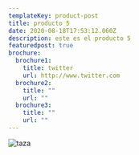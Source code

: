 ```yaml
---
templateKey: product-post
title: producto 5
date: 2020-08-18T17:53:12.060Z
description: este es el producto 5
featuredpost: true
brochure:
  brochure1:
    title: twitter
    url: http://www.twitter.com
  brochure2:
    title: ""
    url: ""
  brochure3:
    title: ""
    url: ""
---
```

![taza](/img/apple-touch-icon.png "taza")